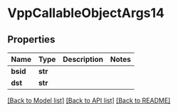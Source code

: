# VppCallableObjectArgs14

## Properties
Name | Type | Description | Notes
------------ | ------------- | ------------- | -------------
**bsid** | **str** |  | 
**dst** | **str** |  | 

[[Back to Model list]](../README.md#documentation-for-models) [[Back to API list]](../README.md#documentation-for-api-endpoints) [[Back to README]](../README.md)

